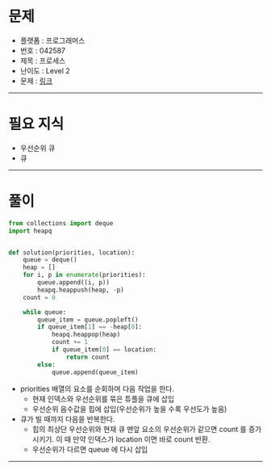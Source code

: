 # 문제
- 플랫폼 : 프로그래머스
- 번호 : 042587
- 제목 : 프로세스
- 난이도 : Level 2
- 문제 : <a href="https://school.programmers.co.kr/learn/courses/30/lessons/42587" target="_blank">링크</a>

---

# 필요 지식
- 우선순위 큐
- 큐

---

# 풀이
```python
from collections import deque
import heapq


def solution(priorities, location):
    queue = deque()
    heap = []
    for i, p in enumerate(priorities):
        queue.append((i, p))
        heapq.heappush(heap, -p)
    count = 0

    while queue:
        queue_item = queue.popleft()
        if queue_item[1] == -heap[0]:
            heapq.heappop(heap)
            count += 1
            if queue_item[0] == location:
                return count
        else:
            queue.append(queue_item)
```
- priorities 배열의 요소를 순회하며 다음 작업을 한다.
  - 현재 인덱스와 우선순위를 묶은 튜플을 큐에 삽입
  - 우선순위 음수값을 힙에 삽입(우선순위가 높을 수록 우선도가 높음)
- 큐가 빌 때까지 다음을 반복한다.
  - 힙의 최상단 우선순위와 현재 큐 맨앞 요소의 우선순위가 같으면 count 를 증가시키기. 이 때 만약 인덱스가 location 이면 바로 count 반환.
  - 우선순위가 다르면 queue 에 다시 삽입

---
